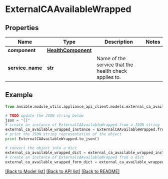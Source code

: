 # ExternalCAAvailableWrapped


## Properties
Name | Type | Description | Notes
------------ | ------------- | ------------- | -------------
**component** | [**HealthComponent**](HealthComponent.md) |  | 
**service_name** | **str** | Name of the service that the health check applies to. | 

## Example

```python
from ansible.module_utils.appliance_api_client.models.external_ca_available_wrapped import ExternalCAAvailableWrapped

# TODO update the JSON string below
json = "{}"
# create an instance of ExternalCAAvailableWrapped from a JSON string
external_ca_available_wrapped_instance = ExternalCAAvailableWrapped.from_json(json)
# print the JSON string representation of the object
print ExternalCAAvailableWrapped.to_json()

# convert the object into a dict
external_ca_available_wrapped_dict = external_ca_available_wrapped_instance.to_dict()
# create an instance of ExternalCAAvailableWrapped from a dict
external_ca_available_wrapped_form_dict = external_ca_available_wrapped.from_dict(external_ca_available_wrapped_dict)
```
[[Back to Model list]](../README.md#documentation-for-models) [[Back to API list]](../README.md#documentation-for-api-endpoints) [[Back to README]](../README.md)


